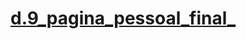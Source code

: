 # [d.9_pagina_pessoal_final_](https://globrito.github.io/d.9_pagina_pessoal_final_/d.9_pagina_pessoal_final.html) 
